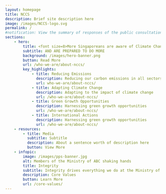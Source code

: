 ```yaml
---
layout: homepage
title: NCCS
description: Brief site description here
image: /images/NCCS-logo.svg
permalink: /
#notification: View the summary of responses of the public consultation on Singapore's long-term low emissions stratetgy 
sections:
    - hero:
        title: <font size=8>More Singaporeans are aware of Climate Change</font>
        subtitle: AND ARE PREPARED TO DO MORE
        background: /images/hero-banner.png
        button: Read More
        url: /who-we-are/about-nccs/
        key_highlights:
            - title: Reducing Emissions
              description: Reducing our carbon emissions in all sectors
              url: who-we-are/about-nccs/
            - title: Adapting Climate Change
              description: Adapting to the impact of climate change
              url: /who-we-are/about-nccs/
            - title: Green Growth Opportunities
              description: Harnessing green growth opportunities
              url: /who-we-are/about-nccs/
            - title: International Actions
              description: Harnessing green growth opportunities
              url: /who-we-are/about-nccs/
    - resources:
        - title: Media
          subtitle: Subtitle
          description: About a sentence worth of description here
          button: View More
    - infopic:
        image: /images/pps-banner.jpg
        alt: Members of the Ministry of ABC shaking hands
        title: Integrity
        subtitle: Integrity drives everything we do at the Ministry of ABC
        description: Core Values
        button: Learn More
        url: /core-values/
---
```

